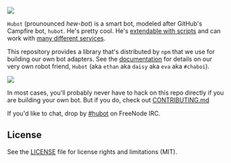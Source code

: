 ![](https://img.society6.com/cdn/0017/p/6305682_12709987_lz.jpg)

`Hubot` (prounounced *hew-bot*) is a smart bot, modeled after GitHub's Campfire bot, `hubot`. He's pretty
cool. He's [extendable with scripts](https://github.com/hubot-scripts) and can work with [many
different services](https://hubot.github.com/docs/adapters/).

This repository provides a library that's distributed by `npm` that we
use for building our own bot adapters.  See the [documentation](http://hubot.github.com/docs)
for details on our very own robot friend, `Hubot` (aka `ethan` aka `daisy` aka `eva` aka `#chaboi`).

![](https://hubot.github.com/assets/images/layout/schematic.svg)

In most cases, you'll probably never have to hack on this repo directly if you
are building your own bot. But if you do, check out [CONTRIBUTING.md](CONTRIBUTING.md)

If you'd like to chat, drop by [#hubot](http://webchat.freenode.net/?channels=#hubot) on FreeNode IRC.

## License

See the [LICENSE](LICENSE.md) file for license rights and limitations (MIT).

